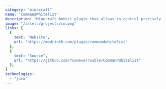 ```yaml
---
category: "minecraft"
name: "CommandWhitelist"
description: "Minecraft bukkit plugin that allows to control precisely what commands players can see and use."
image: "/assets/projects/cw.png"
links: [
  {
    text: "Website",
    url: "https://modrinth.com/plugin/commandwhitelist"
  },
  {
    text: "Source",
    url: "https://github.com/YouHaveTrouble/CommandWhitelist"
  },
]
technologies:
  - "java"
---
```

